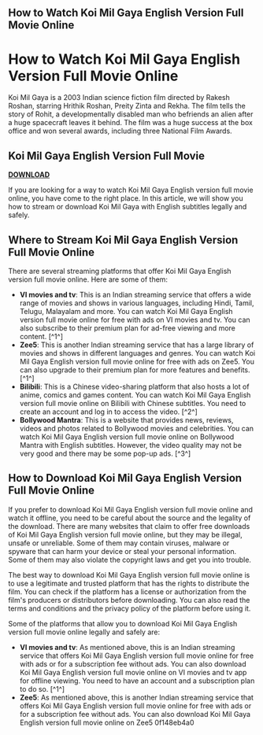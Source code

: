 ## How to Watch Koi Mil Gaya English Version Full Movie Online

  
# How to Watch Koi Mil Gaya English Version Full Movie Online
  
Koi Mil Gaya is a 2003 Indian science fiction film directed by Rakesh Roshan, starring Hrithik Roshan, Preity Zinta and Rekha. The film tells the story of Rohit, a developmentally disabled man who befriends an alien after a huge spacecraft leaves it behind. The film was a huge success at the box office and won several awards, including three National Film Awards.
 
## Koi Mil Gaya English Version Full Movie


[**DOWNLOAD**](https://www.google.com/url?q=https%3A%2F%2Fshurll.com%2F2tLmeN&sa=D&sntz=1&usg=AOvVaw0huieiGBEUKm54bWdEOopm)

  
If you are looking for a way to watch Koi Mil Gaya English version full movie online, you have come to the right place. In this article, we will show you how to stream or download Koi Mil Gaya with English subtitles legally and safely.
  
## Where to Stream Koi Mil Gaya English Version Full Movie Online
  
There are several streaming platforms that offer Koi Mil Gaya English version full movie online. Here are some of them:
  
- **VI movies and tv**: This is an Indian streaming service that offers a wide range of movies and shows in various languages, including Hindi, Tamil, Telugu, Malayalam and more. You can watch Koi Mil Gaya English version full movie online for free with ads on VI movies and tv. You can also subscribe to their premium plan for ad-free viewing and more content. [^1^]
- **Zee5**: This is another Indian streaming service that has a large library of movies and shows in different languages and genres. You can watch Koi Mil Gaya English version full movie online for free with ads on Zee5. You can also upgrade to their premium plan for more features and benefits. [^1^]
- **Bilibili**: This is a Chinese video-sharing platform that also hosts a lot of anime, comics and games content. You can watch Koi Mil Gaya English version full movie online on Bilibili with Chinese subtitles. You need to create an account and log in to access the video. [^2^]
- **Bollywood Mantra**: This is a website that provides news, reviews, videos and photos related to Bollywood movies and celebrities. You can watch Koi Mil Gaya English version full movie online on Bollywood Mantra with English subtitles. However, the video quality may not be very good and there may be some pop-up ads. [^3^]

## How to Download Koi Mil Gaya English Version Full Movie Online
  
If you prefer to download Koi Mil Gaya English version full movie online and watch it offline, you need to be careful about the source and the legality of the download. There are many websites that claim to offer free downloads of Koi Mil Gaya English version full movie online, but they may be illegal, unsafe or unreliable. Some of them may contain viruses, malware or spyware that can harm your device or steal your personal information. Some of them may also violate the copyright laws and get you into trouble.
  
The best way to download Koi Mil Gaya English version full movie online is to use a legitimate and trusted platform that has the rights to distribute the film. You can check if the platform has a license or authorization from the film's producers or distributors before downloading. You can also read the terms and conditions and the privacy policy of the platform before using it.
  
Some of the platforms that allow you to download Koi Mil Gaya English version full movie online legally and safely are:

- **VI movies and tv**: As mentioned above, this is an Indian streaming service that offers Koi Mil Gaya English version full movie online for free with ads or for a subscription fee without ads. You can also download Koi Mil Gaya English version full movie online on VI movies and tv app for offline viewing. You need to have an account and a subscription plan to do so. [^1^]
- **Zee5**: As mentioned above, this is another Indian streaming service that offers Koi Mil Gaya English version full movie online for free with ads or for a subscription fee without ads. You can also download Koi Mil Gaya English version full movie online on Zee5 0f148eb4a0
